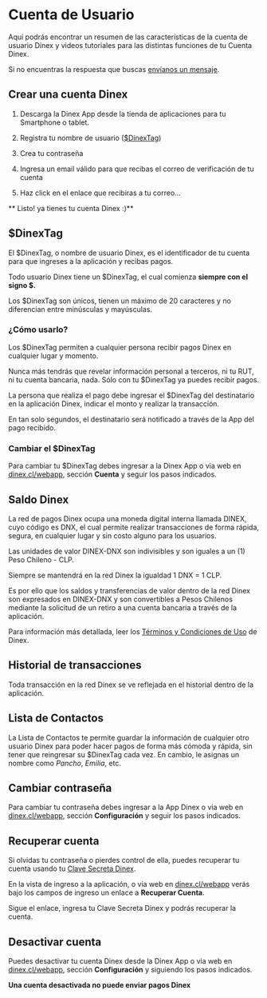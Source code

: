 # Cuenta de Usuario

Aquí podrás encontrar un resumen de las características de la cuenta de usuario Dinex y videos tutoriales para las distintas funciones de tu Cuenta Dinex.

Si no encuentras la respuesta que buscas [envíanos un mensaje](../solicitud.md).


## Crear una cuenta Dinex

1. Descarga la Dinex App desde la tienda de aplicaciones para tu Smartphone o tablet.

2. Registra tu nombre de usuario ([$DinexTag](#dinextag))

3. Crea tu contraseña

4. Ingresa un email válido para que recibas el correo de verificación de tu cuenta

5. Haz click en el enlace que recibiras a tu correo...

** Listo! ya tienes tu cuenta Dinex :)**


## $DinexTag

El $DinexTag, o nombre de usuario Dinex, es el identificador de tu cuenta para que ingreses a la aplicación y recibas pagos.

Todo usuario Dinex tiene un $DinexTag, el cual comienza **siempre con el signo $.**

Los $DinexTag son únicos, tienen un máximo de 20 caracteres y no diferencian entre minúsculas y mayúsculas.

### ¿Cómo usarlo?

Los $DinexTag permiten a cualquier persona recibir pagos Dinex en cualquier lugar y momento.

Nunca más tendrás que revelar información personal a terceros, ni tu RUT, ni tu cuenta bancaria, nada. Sólo con tu $DinexTag ya puedes recibir pagos.

La persona que realiza el pago debe ingresar el $DinexTag del destinatario en la aplicación Dinex, indicar el monto y realizar la transacción.

En tan solo segundos, el destinatario será notificado a través de la App del pago recibido.

### Cambiar el $DinexTag

Para cambiar tu $DinexTag debes ingresar a la Dinex App o via web en <a href="http://dinex.cl/webapp" target="_blank">dinex.cl/webapp</a>, sección **Cuenta** y seguir los pasos indicados.


## Saldo Dinex

La red de pagos Dinex ocupa una moneda digital interna llamada DINEX, cuyo código es DNX, el cual permite realizar transacciones de forma rápida, segura, en cualquier lugar y sin costo alguno para los usuarios.

Las unidades de valor DINEX-DNX son indivisibles y son iguales a un (1) Peso Chileno - CLP.

Siempre se mantendrá en la red Dinex la igualdad 1 DNX = 1 CLP.

Es por ello que los saldos y transferencias de valor dentro de la red Dinex son expresados en DINEX-DNX y son convertibles a Pesos Chilenos mediante la solicitud de un retiro a una cuenta bancaria a través de la aplicación.

Para información más detallada, leer los [Términos y Condiciones de Uso](../legal/eula) de Dinex.


## Historial de transacciones

Toda transacción en la red Dinex se ve reflejada en el historial dentro de la aplicación.

## Lista de Contactos

La Lista de Contactos te permite guardar la información de cualquier otro usuario Dinex para poder hacer pagos de forma más cómoda y rápida, sin tener que reingresar su $DinexTag cada vez. En cambio, le asignas un nombre como *Pancho*, *Emilia*, etc.  

## Cambiar contraseña

Para cambiar tu contraseña debes ingresar a la App Dinex o via web en <a href="http://dinex.cl/webapp" target="_blank">dinex.cl/webapp</a>, sección **Configuración** y seguir los pasos indicados.


## Recuperar cuenta

Si olvidas tu contraseña o pierdes control de ella, puedes recuperar tu cuenta usando tu [Clave Secreta Dinex](seguridad/#clave-secreta-dinex).

En la vista de ingreso a la aplicación, o via web en <a href="http://dinex.cl/webapp" target="_blank">dinex.cl/webapp</a> verás bajo los campos de ingreso un enlace a **Recuperar Cuenta**. 

Sigue el enlace, ingresa tu Clave Secreta Dinex y podrás recuperar la cuenta.


## Desactivar cuenta

Puedes desactivar tu cuenta Dinex desde la Dinex App o via web en <a href="http://dinex.cl/webapp" target="_blank">dinex.cl/webapp</a>, sección **Configuración** y siguiendo los pasos indicados.

**Una cuenta desactivada no puede enviar pagos Dinex**
